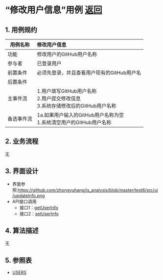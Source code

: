 <!-- markdownlint-disable MD033-->
<!-- 禁止MD033类型的警告 https://www.npmjs.com/package/markdownlint -->

# “修改用户信息”用例 [返回](../../README.md)
## 1. 用例规约

|用例名称|修改用户信息|
|-------|:-------------|
|功能|修改用户的GitHub用户名称|
|参与者|已登录用户|
|前置条件|必须先登录，并且查看用户现有的GitHub用户名|
|后置条件| |
|主事件流| 1.用户填写GitHub用户名称 <br/> 2.用户提交修改信息 <br/>3.系统存储修改后的GitHub用户名称|
|备选事件流|1a.如果用户输入的GitHub用户名称为空 <br/>1.系统清空用户的GitHub用户名称|

## 2. 业务流程
无

## 3. 界面设计
- 界面参照:https://github.com/zhongyuhang/is_analysis/blob/master/test6/src/ui/updateInfo.png
- API接口调用
    - 接口1：[getUserInfo](../mapper/getUserInfo.md)
    - 接口2：[setUserInfo](../mapper/setUserInfo.md)
    
## 4. 算法描述
无
    
## 5. 参照表
- [USERS](../../DataDesign.md/#USERS)